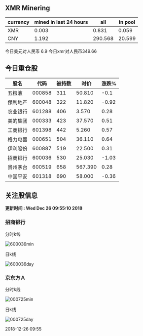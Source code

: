 ## XMR Minering

|currency|mined in last 24 hours|all|in pool|
|---|---|---|---|
|XMR|0.003|0.831|0.059|
|CNY|1.192|290.568|20.599|

今日美元对人民币 6.9	今日xmr对人民币349.66


## 今日重仓股 

|股名|代码|被持数|时价|涨跌%|
|---|---|---|---|---|
|五粮液|000858|311|50.810|-0.1|
|保利地产|600048|322|11.820|-0.92|
|农业银行|601288|406|3.570|0.28|
|美的集团|000333|423|37.570|0.51|
|工商银行|601398|442|5.260|0.57|
|格力电器|000651|504|36.110|0.64|
|伊利股份|600887|519|22.500|0.31|
|招商银行|600036|530|25.030|-1.03|
|贵州茅台|600519|658|567.390|0.28|
|中国平安|601318|690|58.000|-0.36|

## 关注股信息
**更新时间 : Wed Dec 26 09:55:10 2018**
### 招商银行 
分时k线

![600036min](http://image.sinajs.cn/newchart/min/n/sh600036.gif)

日k线

![600036day](http://image.sinajs.cn/newchart/daily/n/sh600036.gif)

### 京东方Ａ 
分时k线

![000725min](http://image.sinajs.cn/newchart/min/n/sz000725.gif)

日k线

![000725day](http://image.sinajs.cn/newchart/daily/n/sz000725.gif)

2018-12-26 09:55